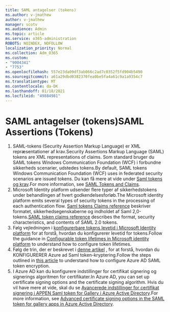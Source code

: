 ```yaml
---
title: SAML antagelser (tokens)
ms.author: v-jmathew
author: v-jmathew
manager: scotv
ms.audience: Admin
ms.topic: article
ms.service: o365-administration
ROBOTS: NOINDEX, NOFOLLOW
localization_priority: Normal
ms.collection: Adm_O365
ms.custom:
- "9004341"
- "7753"
ms.openlocfilehash: 557e23da09df3ab066c2ad7c0352f5fd904b5490
ms.sourcegitcommit: a61a29dbd0382370fea0be5fa4a61c9a1a9354c7
ms.translationtype: MT
ms.contentlocale: da-DK
ms.lasthandoff: 01/18/2021
ms.locfileid: "49884981"
---
```

# <a name="saml-assertions-tokens"></a><span data-ttu-id="9bae6-102">SAML antagelser (tokens)</span><span class="sxs-lookup"><span data-stu-id="9bae6-102">SAML Assertions (Tokens)</span></span>

1. <span data-ttu-id="9bae6-103">SAML-tokens (Security Assertion Markup Language) er XML repræsentationer af krav.</span><span class="sxs-lookup"><span data-stu-id="9bae6-103">Security Assertions Markup Language (SAML) tokens are XML representations of claims.</span></span> <span data-ttu-id="9bae6-104">Som standard bruger du SAML tokens Windows Communication Foundation (WCF) i forbundne sikkerheds scenarier, udstedes tokens.</span><span class="sxs-lookup"><span data-stu-id="9bae6-104">By default, SAML tokens Windows Communication Foundation (WCF) uses in federated security scenarios are issued tokens.</span></span> <span data-ttu-id="9bae6-105">Du kan få mere at vide under [Saml tokens og krav](https://docs.microsoft.com/dotnet/framework/wcf/feature-details/saml-tokens-and-claims).</span><span class="sxs-lookup"><span data-stu-id="9bae6-105">For more information, see [SAML Tokens and Claims](https://docs.microsoft.com/dotnet/framework/wcf/feature-details/saml-tokens-and-claims).</span></span>
2. <span data-ttu-id="9bae6-106">Microsoft Identity platform udsender flere typer af sikkerhedstokens under behandlingen af hvert godkendelsesforløb.</span><span class="sxs-lookup"><span data-stu-id="9bae6-106">The Microsoft identity platform emits several types of security tokens in the processing of each authentication flow.</span></span> <span data-ttu-id="9bae6-107">[Saml tokens Claims reference](https://docs.microsoft.com/azure/active-directory/develop/reference-saml-tokens) beskriver formatet, sikkerhedsegenskaberne og indholdet af Saml 2,0-tokens.</span><span class="sxs-lookup"><span data-stu-id="9bae6-107">[SAML token claims reference](https://docs.microsoft.com/azure/active-directory/develop/reference-saml-tokens) describes the format, security characteristics, and contents of SAML 2.0 tokens.</span></span>
3. <span data-ttu-id="9bae6-108">Følg vejledningen i [konfigurerbare tokens levetid i Microsoft Identity platform](https://docs.microsoft.com/azure/active-directory/develop/active-directory-configurable-token-lifetimes) for at forstå, hvordan du konfigurerer levetid for tokens.</span><span class="sxs-lookup"><span data-stu-id="9bae6-108">Follow the guidance in [Configurable token lifetimes in Microsoft identity platform](https://docs.microsoft.com/azure/active-directory/develop/active-directory-configurable-token-lifetimes) to understand how to configure token lifetimes.</span></span>
4. <span data-ttu-id="9bae6-109">Følg de trin, der er beskrevet i [denne artikel](https://docs.microsoft.com/azure/active-directory/manage-apps/howto-saml-token-encryption) , for at forstå, hvordan du KONFIGURERER Azure ad Saml token-kryptering.</span><span class="sxs-lookup"><span data-stu-id="9bae6-109">Follow the steps outlined in [this article](https://docs.microsoft.com/azure/active-directory/manage-apps/howto-saml-token-encryption) to understand how to configure Azure AD SAML token encryption.</span></span>
5. <span data-ttu-id="9bae6-110">I Azure AD kan du konfigurere indstillinger for certifikat signering og signerings algoritmen for certifikater.</span><span class="sxs-lookup"><span data-stu-id="9bae6-110">In Azure AD, you can set up certificate signing options and the certificate signing algorithm.</span></span> <span data-ttu-id="9bae6-111">Hvis du vil have mere at vide, skal du se [Avancerede indstillinger for certifikat signering i APPEN Saml token for Gallery i Azure Active Directory](https://docs.microsoft.com/azure/active-directory/manage-apps/certificate-signing-options).</span><span class="sxs-lookup"><span data-stu-id="9bae6-111">For more information, see [Advanced certificate signing options in the SAML token for gallery apps in Azure Active Directory](https://docs.microsoft.com/azure/active-directory/manage-apps/certificate-signing-options).</span></span>
